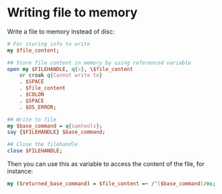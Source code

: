 # Writing file to memory
Write a file to memory instead of disc:
```Perl
# For storing info to write
my $file_content;

## Store file content in memory by using referenced variable
open my $FILEHANDLE, q{>}, \$file_content
    or croak q{Cannot write to}
    . $SPACE
    . $file_content
    . $COLON
    . $SPACE
    . $OS_ERROR;

## Write to file
my $base_command = q{samtools};
say {$FILEHANDLE} $base_command;

## Close the filehandle
close $FILEHANDLE;
```

Then you can use this as variable to access the content of the file, for instance:
```Perl
my ($returned_base_command) = $file_content =~ /^($base_command)/ms;
```
